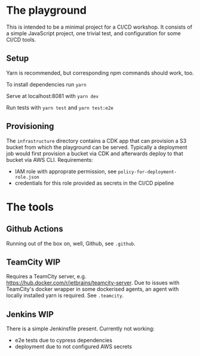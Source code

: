 # The playground
This is intended to be a minimal project for a CI/CD workshop.
It consists of a simple JavaScript project, one trivial test, and configuration for some CI/CD tools.

## Setup
Yarn is recommended, but corresponding npm commands should work, too.

To install dependencies run `yarn`

Serve at localhost:8081 with `yarn dev`

Run tests with `yarn test` and `yarn test:e2e`

## Provisioning
The `infrastructure` directory contains a CDK app that can provision a S3 bucket from which the playground can be served. Typically a deployment job would first provision a bucket via CDK and afterwards deploy to that bucket via AWS CLI.
Requirements:
 * IAM role with approprate permission, see `policy-for-deployment-role.json`
 * credentials for this role provided as secrets in the CI/CD pipeline

# The tools
## Github Actions
Running out of the box on, well, Github, see `.github`.
## TeamCity WIP
Requires a TeamCity server, e.g. https://hub.docker.com/r/jetbrains/teamcity-server.
Due to issues with TeamCity's docker wrapper in some dockerised agents, an agent with locally installed yarn is required. See `.teamcity`.
## Jenkins WIP
There is a simple Jenkinsfile present. 
Currently not working:
* e2e tests due to cypress dependencies
* deployment due to not configured AWS secrets
